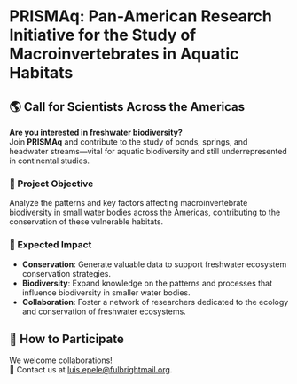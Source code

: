 # PRISMAq: Pan-American Research Initiative for the Study of Macroinvertebrates in Aquatic Habitats

## 🌎 Call for Scientists Across the Americas

**Are you interested in freshwater biodiversity?**  
Join **PRISMAq** and contribute to the study of ponds, springs, and headwater streams—vital for aquatic biodiversity and still underrepresented in continental studies.

### 🚀 Project Objective
Analyze the patterns and key factors affecting macroinvertebrate biodiversity in small water bodies across the Americas, contributing to the conservation of these vulnerable habitats.

### 🌱 Expected Impact
- **Conservation**: Generate valuable data to support freshwater ecosystem conservation strategies.
- **Biodiversity**: Expand knowledge on the patterns and processes that influence biodiversity in smaller water bodies.
- **Collaboration**: Foster a network of researchers dedicated to the ecology and conservation of freshwater ecosystems.

## 🤝 How to Participate
We welcome collaborations!  
📧 Contact us at luis.epele@fulbrightmail.org.
